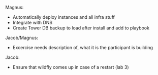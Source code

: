 Magnus:
* Automatically deploy instances and all infra stuff
* Integrate with DNS
* Create Tower DB backup to load after install and add to playbook

Jacob/Magnus:
* Excercise needs description of, what it is the participant is building

Jacob:
* Ensure that wildfly comes up in case of a restart (lab 3)
